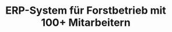 ---
title: ERP-System für Forstbetrieb mit 100+ Mitarbeitern
description: Programmierung der App in Flutter, Backend in Firebase, UX/UI Design, Kommunikation mit Kuden.
tags: [Flutter, Firebase, UX/UI Design]
--- 